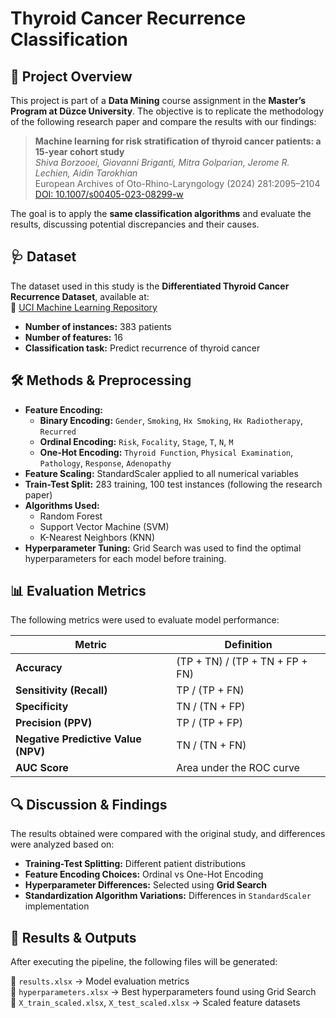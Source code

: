 # Thyroid Cancer Recurrence Classification

## 📌 Project Overview
This project is part of a **Data Mining** course assignment in the **Master’s Program at Düzce University**. The objective is to replicate the methodology of the following research paper and compare the results with our findings:

> **Machine learning for risk stratification of thyroid cancer patients: a 15-year cohort study**  
> *Shiva Borzooei, Giovanni Briganti, Mitra Golparian, Jerome R. Lechien, Aidin Tarokhian*  
> European Archives of Oto-Rhino-Laryngology (2024) 281:2095–2104  
> [DOI: 10.1007/s00405-023-08299-w](https://doi.org/10.1007/s00405-023-08299-w)  

The goal is to apply the **same classification algorithms** and evaluate the results, discussing potential discrepancies and their causes.

## 🩺 **Dataset**
The dataset used in this study is the **Differentiated Thyroid Cancer Recurrence Dataset**, available at:  
🔗 [UCI Machine Learning Repository](https://archive.ics.uci.edu/dataset/915/differentiated+thyroid+cancer+recurrence)  

- **Number of instances:** 383 patients  
- **Number of features:** 16  
- **Classification task:** Predict recurrence of thyroid cancer  

## 🛠 **Methods & Preprocessing**
- **Feature Encoding:**
  - **Binary Encoding:** `Gender`, `Smoking`, `Hx Smoking`, `Hx Radiotherapy`, `Recurred`
  - **Ordinal Encoding:** `Risk`, `Focality`, `Stage`, `T`, `N`, `M`
  - **One-Hot Encoding:** `Thyroid Function`, `Physical Examination`, `Pathology`, `Response`, `Adenopathy`
- **Feature Scaling:** StandardScaler applied to all numerical variables
- **Train-Test Split:** 283 training, 100 test instances (following the research paper)
- **Algorithms Used:**
  - Random Forest
  - Support Vector Machine (SVM)
  - K-Nearest Neighbors (KNN)
- **Hyperparameter Tuning:** Grid Search was used to find the optimal hyperparameters for each model before training.

## 📊 Evaluation Metrics
The following metrics were used to evaluate model performance:

| Metric                  | Definition |
|-------------------------|------------|
| **Accuracy**           | (TP + TN) / (TP + TN + FP + FN) |
| **Sensitivity (Recall)** | TP / (TP + FN) |
| **Specificity**         | TN / (TN + FP) |
| **Precision (PPV)**     | TP / (TP + FP) |
| **Negative Predictive Value (NPV)** | TN / (TN + FN) |
| **AUC Score**          | Area under the ROC curve |

## 🔍 **Discussion & Findings**
The results obtained were compared with the original study, and differences were analyzed based on:

- **Training-Test Splitting:** Different patient distributions  
- **Feature Encoding Choices:** Ordinal vs One-Hot Encoding  
- **Hyperparameter Differences:** Selected using **Grid Search**  
- **Standardization Algorithm Variations:** Differences in `StandardScaler` implementation  

## 📂 **Results & Outputs**
After executing the pipeline, the following files will be generated:

📄 `results.xlsx` → Model evaluation metrics  
📄 `hyperparameters.xlsx` → Best hyperparameters found using Grid Search  
📄 `X_train_scaled.xlsx`, `X_test_scaled.xlsx` → Scaled feature datasets  
